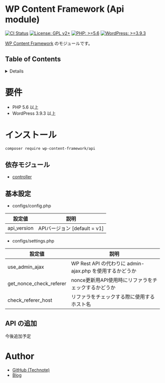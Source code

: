 # WP Content Framework (Api module)

[![CI Status](https://github.com/wp-content-framework/api/workflows/CI/badge.svg)](https://github.com/wp-content-framework/api/actions)
[![License: GPL v2+](https://img.shields.io/badge/License-GPL%20v2%2B-blue.svg)](http://www.gnu.org/licenses/gpl-2.0.html)
[![PHP: >=5.6](https://img.shields.io/badge/PHP-%3E%3D5.6-orange.svg)](http://php.net/)
[![WordPress: >=3.9.3](https://img.shields.io/badge/WordPress-%3E%3D3.9.3-brightgreen.svg)](https://wordpress.org/)

[WP Content Framework](https://github.com/wp-content-framework/core) のモジュールです。

## Table of Contents

<!-- START doctoc generated TOC please keep comment here to allow auto update -->
<!-- DON'T EDIT THIS SECTION, INSTEAD RE-RUN doctoc TO UPDATE -->
<details>
<summary>Details</summary>

- [要件](#%E8%A6%81%E4%BB%B6)
- [インストール](#%E3%82%A4%E3%83%B3%E3%82%B9%E3%83%88%E3%83%BC%E3%83%AB)
  - [依存モジュール](#%E4%BE%9D%E5%AD%98%E3%83%A2%E3%82%B8%E3%83%A5%E3%83%BC%E3%83%AB)
  - [基本設定](#%E5%9F%BA%E6%9C%AC%E8%A8%AD%E5%AE%9A)
  - [API の追加](#api-%E3%81%AE%E8%BF%BD%E5%8A%A0)
- [Author](#author)

</details>
<!-- END doctoc generated TOC please keep comment here to allow auto update -->

# 要件
- PHP 5.6 以上
- WordPress 3.9.3 以上

# インストール

``` composer require wp-content-framework/api ```

## 依存モジュール
* [controller](https://github.com/wp-content-framework/controller)

## 基本設定
- configs/config.php

|設定値|説明|
|---|---|
|api_version|APIバージョン \[default = v1]|

- configs/settings.php

|設定値|説明|
|---|---|
|use_admin_ajax|WP Rest API の代わりに admin-ajax.php を使用するかどうか|
|get_nonce_check_referer|nonce更新用API使用時にリファラをチェックするかどうか|
|check_referer_host|リファラをチェックする際に使用するホスト名|

## API の追加
今後追加予定

# Author
- [GitHub (Technote)](https://github.com/technote-space)
- [Blog](https://technote.space)
